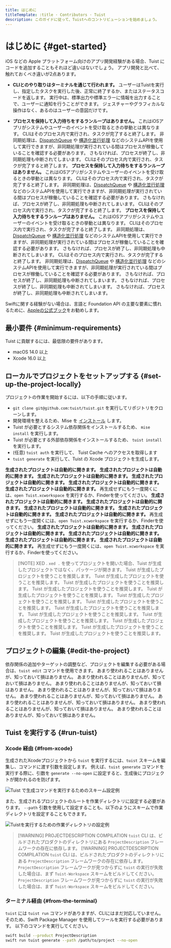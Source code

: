 ```yaml
---
title: はじめに
titleTemplate: :title · Contributors · Tuist
description: このガイドに従って、Tuistへのコントリビューションを始めましょう。
---
```


# はじめに {#get-started}

iOS などの Apple プラットフォーム向けのアプリ開発経験がある場合、Tuist にコードを追加することもそれほど違いはないでしょう。 アプリ開発と比べて、触れておくべき違いが2点あります。

- **CLIとのやり取りはターミナルを通じて行われます。** ユーザーはTuistを実行し、指定したタスクを実行した後、正常に終了するか、またはステータスコードを返します。 実行中は、標準出力や標準エラーに情報を出力することで、ユーザーに通知を行うことができます。 ジェスチャーやグラフィカルな操作はなく、あるのはユーザーの意図だけです。

- **プロセスを保持して入力待ちをするランループはありません。** これはiOSアプリがシステムやユーザーのイベントを受け取るときの挙動とは異なります。  CLIはそのプロセス内で実行され、タスクが完了すると終了します。  非同期処理は、[DispatchQueue](https://developer.apple.com/documentation/dispatch/dispatchqueue) や [構造化並行処理](https://developer.apple.com/tutorials/app-dev-training/managing-structured-concurrency) などのシステムAPIを使用して実行できますが、非同期処理が実行されている間はプロセスが稼働していることを確認する必要があります。  さもなければ、プロセスが終了し、非同期処理も中断されてしまいます。 CLIはそのプロセス内で実行され、タスクが完了すると終了します。 **プロセスを保持して入力待ちをするランループはありません。** これはiOSアプリがシステムやユーザーのイベントを受け取るときの挙動とは異なります。  CLIはそのプロセス内で実行され、タスクが完了すると終了します。  非同期処理は、[DispatchQueue](https://developer.apple.com/documentation/dispatch/dispatchqueue) や [構造化並行処理](https://developer.apple.com/tutorials/app-dev-training/managing-structured-concurrency) などのシステムAPIを使用して実行できますが、非同期処理が実行されている間はプロセスが稼働していることを確認する必要があります。  さもなければ、プロセスが終了し、非同期処理も中断されてしまいます。 CLIはそのプロセス内で実行され、タスクが完了すると終了します。 **プロセスを保持して入力待ちをするランループはありません。** これはiOSアプリがシステムやユーザーのイベントを受け取るときの挙動とは異なります。  CLIはそのプロセス内で実行され、タスクが完了すると終了します。  非同期処理は、[DispatchQueue](https://developer.apple.com/documentation/dispatch/dispatchqueue) や [構造化並行処理](https://developer.apple.com/tutorials/app-dev-training/managing-structured-concurrency) などのシステムAPIを使用して実行できますが、非同期処理が実行されている間はプロセスが稼働していることを確認する必要があります。  さもなければ、プロセスが終了し、非同期処理も中断されてしまいます。 CLIはそのプロセス内で実行され、タスクが完了すると終了します。  非同期処理は、[DispatchQueue](https://developer.apple.com/documentation/dispatch/dispatchqueue) や [構造化並行処理](https://developer.apple.com/tutorials/app-dev-training/managing-structured-concurrency) などのシステムAPIを使用して実行できますが、非同期処理が実行されている間はプロセスが稼働していることを確認する必要があります。  さもなければ、プロセスが終了し、非同期処理も中断されてしまいます。 さもなければ、プロセスが終了し、非同期処理も中断されてしまいます。 さもなければ、プロセスが終了し、非同期処理も中断されてしまいます。

Swiftに関する経験がない場合は、言語と Foundation API の主要な要素に慣れるために、[Appleの公式ブック](https://docs.swift.org/swift-book/)をお勧めします。

## 最小要件 {#minimum-requirements}

Tuist に貢献するには、最低限の要件があります。

- macOS 14.0 以上
- Xcode 16.0 以上

## ローカルでプロジェクトをセットアップする {#set-up-the-project-locally}

プロジェクトの作業を開始するには、以下の手順に従います。

- `git clone git@github.com:tuist/tuist.git` を実行してリポジトリをクローンします。
- 開発環境を整えるため、Mise を [インストール](https://mise.jdx.dev/getting-started.html) します。
- Tuist が必要とするシステム依存関係をインストールするため、 `mise install` を実行します。
- Tuist が必要とする外部依存関係をインストールするため、 `tuist install` を実行します。
- (任意) `tuist auth` を実行して、 <LocalizedLink href="/guides/develop/build/cache">Tuist Cache</LocalizedLink> へのアクセスを取得します
- `tuist generate` を実行して、Tuist の Xcode プロジェクトを生成します。

**生成されたプロジェクトは自動的に開きます。** **生成されたプロジェクトは自動的に開きます。** **生成されたプロジェクトは自動的に開きます。** **生成されたプロジェクトは自動的に開きます。** **生成されたプロジェクトは自動的に開きます。** **生成されたプロジェクトは自動的に開きます。** 再生成せずにもう一度開くには、`open Tuist.xcworkspace` を実行するか、Finderを使ってください。 **生成されたプロジェクトは自動的に開きます。** **生成されたプロジェクトは自動的に開きます。** **生成されたプロジェクトは自動的に開きます。** **生成されたプロジェクトは自動的に開きます。** **生成されたプロジェクトは自動的に開きます。** 再生成せずにもう一度開くには、`open Tuist.xcworkspace` を実行するか、Finderを使ってください。 **生成されたプロジェクトは自動的に開きます。** **生成されたプロジェクトは自動的に開きます。** **生成されたプロジェクトは自動的に開きます。** **生成されたプロジェクトは自動的に開きます。** **生成されたプロジェクトは自動的に開きます。** 再生成せずにもう一度開くには、`open Tuist.xcworkspace` を実行するか、Finderを使ってください。

> [!NOTE] XED .
> `xed .` を使ってプロジェクトを開いた場合、Tuist が生成したプロジェクトではなく、パッケージが開きます。  Tuist が生成したプロジェクトを使うことを推奨します。 Tuist が生成したプロジェクトを使うことを推奨します。 Tuist が生成したプロジェクトを使うことを推奨します。 Tuist が生成したプロジェクトを使うことを推奨します。 Tuist が生成したプロジェクトを使うことを推奨します。 Tuist が生成したプロジェクトを使うことを推奨します。 Tuist が生成したプロジェクトを使うことを推奨します。 Tuist が生成したプロジェクトを使うことを推奨します。 Tuist が生成したプロジェクトを使うことを推奨します。 Tuist が生成したプロジェクトを使うことを推奨します。 Tuist が生成したプロジェクトを使うことを推奨します。 Tuist が生成したプロジェクトを使うことを推奨します。 Tuist が生成したプロジェクトを使うことを推奨します。

## プロジェクトの編集 {#edit-the-project}

依存関係の追加やターゲットの調整など、プロジェクトを編集する必要がある場合は、<LocalizedLink href="/guides/develop/projects/editing">`tuist edit` コマンド</LocalizedLink>を使用できます。  あまり使われることはありませんが、知っておいて損はありません。 あまり使われることはありませんが、知っておいて損はありません。 あまり使われることはありませんが、知っておいて損はありません。 あまり使われることはありませんが、知っておいて損はありません。 あまり使われることはありませんが、知っておいて損はありません。 あまり使われることはありませんが、知っておいて損はありません。 あまり使われることはありませんが、知っておいて損はありません。 あまり使われることはありませんが、知っておいて損はありません。

## Tuist を実行する {#run-tuist}

### Xcode 経由 {#from-xcode}

生成されたXcodeプロジェクトから `tuist` を実行するには、`tuist` スキームを編集し、コマンドに渡す引数を設定します。 例えば、`tuist generate` コマンドを実行する際に、引数を `generate --no-open` に設定すると、生成後にプロジェクトが開かれるのを防げます。

![Tuist で生成コマンドを実行するためのスキーム設定例](/images/contributors/scheme-arguments.png)

また、生成されるプロジェクトのルートを作業ディレクトリに設定する必要があります。 `--path` 引数を使用して設定することも、以下のようにスキームで作業ディレクトリを設定することもできます。

![Tuistを実行するための作業ディレクトリの設定例](/images/contributors/scheme-working-directory.png)

> [!WARNING] PROJECTDESCRIPTION COMPILATION
> `tuist` CLI は、ビルドされたプロダクトのディレクトリにある `ProjectDescription` フレームワークの存在に依存します。 [!WARNING] PROJECTDESCRIPTION COMPILATION
> `tuist` CLI は、ビルドされたプロダクトのディレクトリにある `ProjectDescription` フレームワークの存在に依存します。 `ProjectDescription` フレームワークが見つからずに `tuist` の実行が失敗した場合は、まず `Tuist-Workspace` スキームをビルドしてください。 `ProjectDescription` フレームワークが見つからずに `tuist` の実行が失敗した場合は、まず `Tuist-Workspace` スキームをビルドしてください。

### ターミナル経由 {#from-the-terminal}

`tuist` には `tuist run` コマンドがありますが、CLIにはまだ対応していません。 そのため、Swift Package Manager を使用してツールを実行する必要があります。 以下のコマンドを実行してください。

```bash
swift build --product ProjectDescription
swift run tuist generate --path /path/to/project --no-open
```
